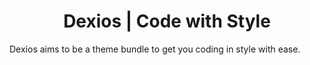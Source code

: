 <h1 align="center">
    Dexios | Code with Style
</h1>

Dexios aims to be a theme bundle to get you coding in style with ease.